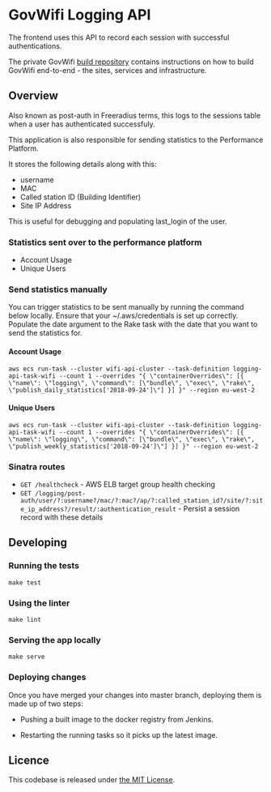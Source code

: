# GovWifi Logging API

The frontend uses this API to record each session with successful authentications.

The private GovWifi [build repository][build-repo] contains instructions on how to build GovWifi end-to-end - the sites, services and infrastructure.

## Overview

Also known as post-auth in Freeradius terms, this logs to the sessions table when a user has authenticated successfuly.

This application is also responsible for sending statistics to the Performance Platform.

It stores the following details along with this:

- username
- MAC
- Called station ID (Building Identifier)
- Site IP Address

This is useful for debugging and populating last_login of the user.

### Statistics sent over to the performance platform

- Account Usage
- Unique Users

### Send statistics manually

You can trigger statistics to be sent manually by running the command below locally.
Ensure that your ~/.aws/credentials is set up correctly.
Populate the date argument to the Rake task with the date that you want to send the statistics for.

#### Account Usage

```shell
aws ecs run-task --cluster wifi-api-cluster --task-definition logging-api-task-wifi --count 1 --overrides "{ \"containerOverrides\": [{ \"name\": \"logging\", \"command\": [\"bundle\", \"exec\", \"rake\", \"publish_daily_statistics['2018-09-24']\"] }] }" --region eu-west-2
```

#### Unique Users

```shell
aws ecs run-task --cluster wifi-api-cluster --task-definition logging-api-task-wifi --count 1 --overrides "{ \"containerOverrides\": [{ \"name\": \"logging\", \"command\": [\"bundle\", \"exec\", \"rake\", \"publish_weekly_statistics['2018-09-24']\"] }] }" --region eu-west-2
```

### Sinatra routes

* `GET /healthcheck` - AWS ELB target group health checking
* `GET /logging/post-auth/user/?:username?/mac/?:mac?/ap/?:called_station_id?/site/?:site_ip_address?/result/:authentication_result` - Persist a
  session record with these details

## Developing

### Running the tests

```shell
make test
```

### Using the linter

```shell
make lint
```

### Serving the app locally

```shell
make serve
```

### Deploying changes

Once you have merged your changes into master branch, deploying them is made up of
two steps:

* Pushing a built image to the docker registry from Jenkins.

* Restarting the running tasks so it picks up the latest image.

## Licence

This codebase is released under [the MIT License][mit].

[mit]: LICENCE
[build-repo]:https://github.com/alphagov/govwifi-build
